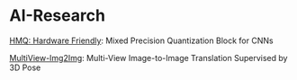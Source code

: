 # AI-Research

[HMQ: Hardware Friendly](https://github.com/sony-si/ai-research/blob/master/HMQ/readme.md): Mixed Precision Quantization Block for CNNs

[MultiView-Img2Img](https://github.com/sony-si/MultiView-Img2Img/blob/master/readme.md): Multi-View Image-to-Image Translation Supervised by 3D Pose 

